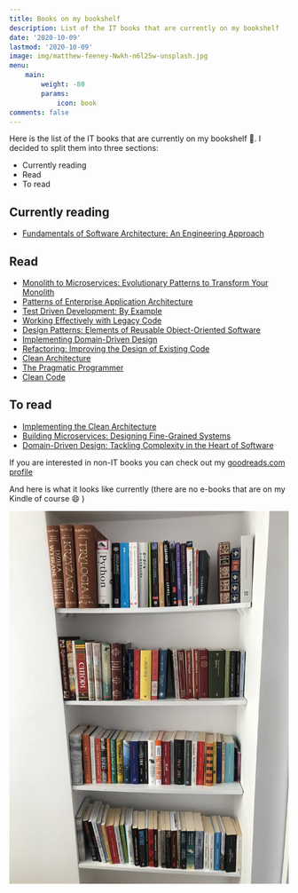 ```yaml
---
title: Books on my bookshelf
description: List of the IT books that are currently on my bookshelf 
date: '2020-10-09'
lastmod: '2020-10-09'
image: img/matthew-feeney-Nwkh-n6l25w-unsplash.jpg
menu:
    main: 
        weight: -80
        params:
            icon: book
comments: false
---
```


Here is the list of the IT books that are currently on my bookshelf :closed_book:. I decided to split them into three sections:

- Currently reading
- Read
- To read

## Currently reading
- [Fundamentals of Software Architecture: An Engineering Approach](https://www.amazon.com/Fundamentals-Software-Architecture-Engineering-Approach/dp/B08X8H15BW/)

## Read

- [Monolith to Microservices: Evolutionary Patterns to Transform Your Monolith](https://www.amazon.com/Monolith-Microservices-Evolutionary-Patterns-Transform/dp/1492047848/)
- [Patterns of Enterprise Application Architecture](https://www.amazon.com/Patterns-Enterprise-Application-Architecture-Martin/dp/0321127420/)
- [Test Driven Development: By Example](https://www.amazon.com/Test-Driven-Development-Kent-Beck/dp/0321146530)
- [Working Effectively with Legacy Code](https://www.amazon.com/Working-Effectively-Legacy-Michael-Feathers/dp/0131177052/)
- [Design Patterns: Elements of Reusable Object-Oriented Software](https://www.amazon.com/Design-Patterns-Elements-Reusable-Object-Oriented/dp/0201633612/)
- [Implementing Domain-Driven Design](https://www.amazon.com/Implementing-Domain-Driven-Design-Vaughn-Vernon/dp/0321834577)
- [Refactoring: Improving the Design of Existing Code](https://www.amazon.com/Refactoring-Improving-Existing-Addison-Wesley-Signature/dp/0134757599/)
- [Clean Architecture](https://www.amazon.com/Clean-Architecture-Craftsmans-Software-Structure/dp/0134494164)
- [The Pragmatic Programmer](https://www.amazon.com/Pragmatic-Programmer-Journeyman-Master/dp/020161622X/)
- [Clean Code](https://www.amazon.com/Clean-Code-Handbook-Software-Craftsmanship/dp/0132350882/)

## To read
- [Implementing the Clean Architecture](https://leanpub.com/implementing-the-clean-architecture)
- [Building Microservices: Designing Fine-Grained Systems](https://www.amazon.com/Building-Microservices-Designing-Fine-Grained-Systems/dp/1492034029/)
- [Domain-Driven Design: Tackling Complexity in the Heart of Software](https://www.amazon.com/Domain-Driven-Design-Tackling-Complexity-Software/dp/0321125215)


If you are interested in non-IT books you can check out my [goodreads.com profile](https://www.goodreads.com/user/show/103430015-szymon-miks)

And here is what it looks like currently (there are no e-books that are on my Kindle of course :smile: )


![Books on my bookshelf](img/IMG-1793.jpg)
